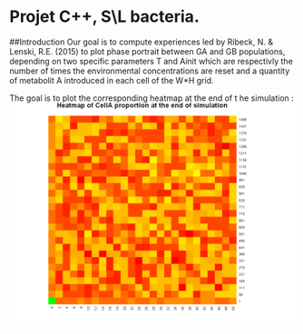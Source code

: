 # Projet C++, S\L bacteria. 
##Introduction
Our goal is to compute experiences led by Ribeck, N. & Lenski, R.E. (2015) to plot phase portrait between GA and GB populations, depending on two specific parameters T and Ainit which are respectivly the number of times the environmental concentrations are reset and a quantity of metabolit A introduced in each cell of the W*H grid. 

The goal is to plot the corresponding heatmap at the end of t he simulation : 
![alt tag](https://raw.githubusercontent.com/totoetco/projetcppsl/master/Rplot02.png)
